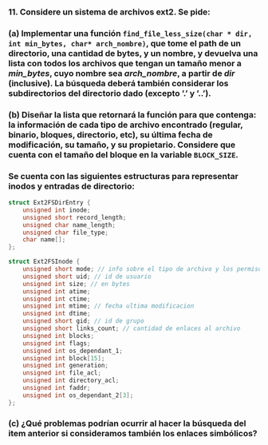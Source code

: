 ### 11. Considere un sistema de archivos ext2. Se pide:
### (a) Implementar una función `find_file_less_size(char * dir, int min_bytes, char* arch_nombre)`, que tome el path de un directorio, una cantidad de bytes, y un nombre, y devuelva una lista con todos los archivos que tengan un tamaño menor a *min_bytes*, cuyo nombre sea *arch_nombre*, a partir de *dir* (inclusive). La búsqueda deberá también considerar los subdirectorios del directorio dado (excepto ’.’ y ’..’).
### (b) Diseñar la lista que retornará la función para que contenga: la información de cada tipo de archivo encontrado (regular, binario, bloques, directorio, etc), su última fecha de modificación, su tamaño, y su propietario. Considere que cuenta con el tamaño del bloque en la variable `BLOCK_SIZE`. 

### Se cuenta con las siguientes estructuras para representar inodos y entradas de directorio:
```C
struct Ext2FSDirEntry {
    unsigned int inode;
    unsigned short record_length;
    unsigned char name_length;
    unsigned char file_type;
    char name[];
};

struct Ext2FSInode {
    unsigned short mode; // info sobre el tipo de archivo y los permisos
    unsigned short uid; // id de usuario
    unsigned int size; // en bytes
    unsigned int atime;
    unsigned int ctime;
    unsigned int mtime; // fecha ultima modificacion
    unsigned int dtime;
    unsigned short gid; // id de grupo
    unsigned short links_count; // cantidad de enlaces al archivo
    unsigned int blocks;
    unsigned int flags;
    unsigned int os_dependant_1;
    unsigned int block[15];
    unsigned int generation;
    unsigned int file_acl;
    unsigned int directory_acl;
    unsigned int faddr;
    unsigned int os_dependant_2[3];
};
```
### (c) ¿Qué problemas podrían ocurrir al hacer la búsqueda del item anterior si consideramos también los enlaces simbólicos?
